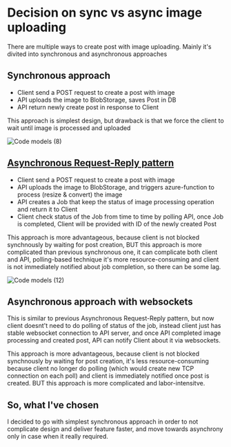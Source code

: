 
# Decision on sync vs async image uploading

There are multiple ways to create post with image uploading. Mainly it's divited into synchronous and asynchronous approaches

## Synchronous approach

- Client send a POST request to create a post with image
- API uploads the image to BlobStorage, saves Post in DB
- API return newly create post in response to Client

This approach is simplest design, but drawback is that we force the client to wait until image is processed and uploaded 

![Code models (8)](https://user-images.githubusercontent.com/36125138/199660965-6bfaf902-215e-40d5-9a0c-2d9636952a7b.jpg)


## [Asynchronous Request-Reply pattern](https://learn.microsoft.com/en-us/azure/architecture/patterns/async-request-reply)

- Client send a POST request to create a post with image
- API uploads the image to BlobStorage, and triggers azure-function to process (resize & convert) the image
- API creates a Job that keep the status of image processing operation and return it to Client
- Client check status of the Job from time to time by polling API, once Job is completed, Client will be provided with ID of the newly created Post

This approach is more advantageous, because client is not blocked synchnously by waiting for post creation, 
BUT this approach is more complicated than previous synchronous one, it can complicate both client and API, polling-based technique it's more resource-consuming and client is not immediately notified about job completion, so there can be some lag.

![Code models (12)](https://user-images.githubusercontent.com/36125138/199669459-f4e03f9c-3325-4500-a5c6-b23e58627f51.jpg)

## Asynchronous approach with websockets

This is similar to previous Asynchronous Request-Reply pattern, but now client doesnt't need to do polling of status of the job, instead client just has stable websocket connection to API server, and once API completed image processing and created post, API can notify Client about it via websockets. 

This approach is more advantageous, because client is not blocked synchnously by waiting for post creation, it's less resource-consuming because client no longer do polling (which would create new TCP connection on each poll) and client is immediately notified once post is created. BUT this approach is more complicated and labor-intensitve.


## So, what I've chosen

I decided to go with simplest synchronous approach in order to not complicate design and deliver feature faster, and move towards asynchrony only in case when it really required.
